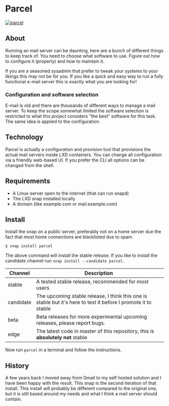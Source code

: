 # Parcel
[![parcel](https://snapcraft.io//parcel/badge.svg)](https://snapcraft.io/parcel)

## About

Running an mail server can be daunting, here are a bunch of different things to keep track of. You need to choose what software to use. Figure out how to configure it (properly) and how to maintain it.

If you are a seasoned sysadmin that prefer to tweak your systems to your likings this may not be for you. If you like a quick and easy way to run a fully functional e-mail server this is exactly what you are looking for!

### Configuration and software selection

E-mail is old and there are thousands of different ways to manage a mail server. To keep the scope somewhat limited the software selection is restricted to what this project considers "the best" software for this task. The same idea is applied to the configuration.

## Technology

Parcel is actually a configuration and provision tool that provisions the actual mail servers inside LXD containers. You can change all configuration via a friendly web-based UI. If you prefer the CLI all options can be changed from the shell.

## Requirements

* A Linux-server open to the internet (that can run snapd)
* The LXD snap installed locally
* A domain (like example.com or mail.example.com)

## Install

Install the snap on a public server, preferably not on a home server due the fact that most home connections are blacklisted due to spam.

```
$ snap install parcel
```

The above command will install the stable release. If you like to install the candidate channel run `snap install --candidate parcel`.

| Channel | Description |
| ------- | ----------- |
| stable  | A tested stable release, recommended for most users |
| candidate | The upcoming stable release, I think this one is stable but it's here to test it before I promote it to stable |
| beta | Beta releases for more experimental upcoming releases, please report bugs. |
| edge | The latest code in master of this repository, this is **absolutely not** stable |

Now run `parcel` in a terminal and follow the instructions.

## History

A few years back I moved away from Gmail to my self hosted solution and
I have been happy with the result. This snap is the second iteration of
that install. This install will probably be different compared to the
original one, but it is still based around my needs and what I think
a mail server should contain.
